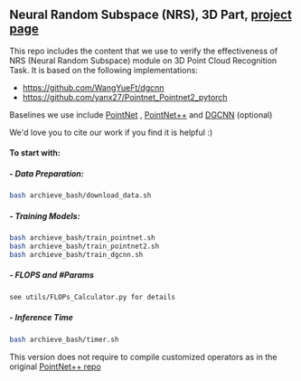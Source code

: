 ## Neural Random Subspace (NRS), 3D Part, [project page](https://hansen7.github.io/NRS/)

This repo includes the content that we use to verify the effectiveness of NRS (Neural Random Subspace) module on 3D Point Cloud Recognition Task. It is based on the following implementations:

- https://github.com/WangYueFt/dgcnn
- https://github.com/yanx27/Pointnet_Pointnet2_pytorch

Baselines we use include [PointNet](http://openaccess.thecvf.com/content_cvpr_2017/papers/Qi_PointNet_Deep_Learning_CVPR_2017_paper.pdf) , [PointNet++](http://papers.nips.cc/paper/7095-pointnet-deep-hierarchical-feature-learning-on-point-sets-in-a-metric-space.pdf) and [DGCNN](https://arxiv.org/abs/1801.07829) (optional)

We'd love you to cite our work if you find it is helpful :)



#### To start with:

##### - Data Preparation:

```bash
bash archieve_bash/download_data.sh
```

##### - Training Models:

```bash
bash archieve_bash/train_pointnet.sh
bash archieve_bash/train_pointnet2.sh
bash archieve_bash/train_dgcnn.sh
```

##### - FLOPS and \#Params

```bash
see utils/FLOPs_Calculator.py for details
```

##### - Inference Time

```bash
bash archieve_bash/timer.sh
```



This version does not require to compile customized operators as in the original [PointNet++ repo](https://github.com/charlesq34/pointnet2)
